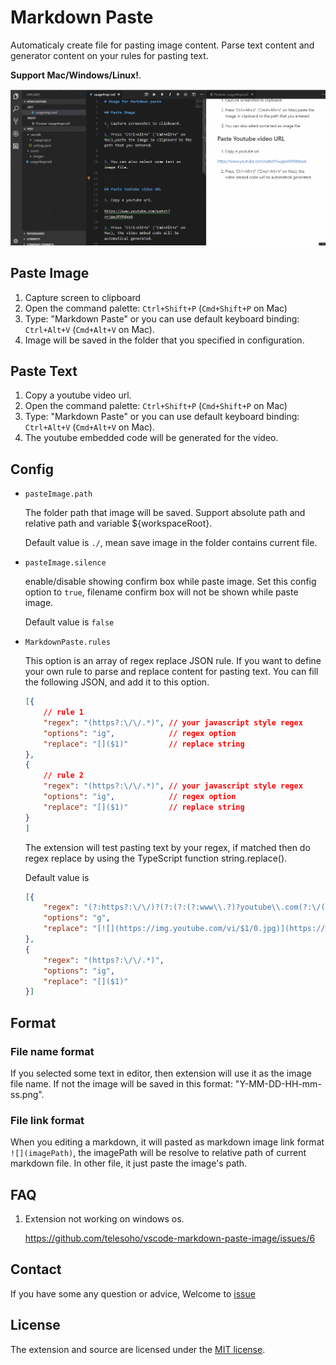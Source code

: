 # Markdown Paste

Automaticaly create file for pasting image content. Parse text content and generator content on your rules for pasting text.

**Support Mac/Windows/Linux!**.

![markdown paste demo](./res/markdown_paste_demo_min.gif)

## Paste Image

1. Capture screen to clipboard
1. Open the command palette: `Ctrl+Shift+P` (`Cmd+Shift+P` on Mac)
1. Type: "Markdown Paste" or you can use default keyboard binding: `Ctrl+Alt+V` (`Cmd+Alt+V` on Mac).
1. Image will be saved in the folder that you specified in configuration.

## Paste Text

1. Copy a youtube video url.
1. Open the command palette: `Ctrl+Shift+P` (`Cmd+Shift+P` on Mac)
1. Type: "Markdown Paste" or you can use default keyboard binding: `Ctrl+Alt+V` (`Cmd+Alt+V` on Mac).
1. The youtube embedded code will be generated for the video.

## Config

- `pasteImage.path`

    The folder path that image will be saved. Support absolute path and relative path and variable ${workspaceRoot}.

    Default value is `./`, mean save image in the folder contains current file.

- `pasteImage.silence`

    enable/disable showing confirm box while paste image. Set this config option to `true`, filename confirm box will not be shown while paste image.

    Default value is `false`

- `MarkdownPaste.rules`

    This option is an array of regex replace JSON rule. If you want to define your own rule to parse and replace content for pasting text. You can fill the following JSON, and add it to this option.
    ```JSON
    [{
        // rule 1
        "regex": "(https?:\/\/.*)", // your javascript style regex
        "options": "ig",            // regex option
        "replace": "[]($1)"         // replace string
    },
    {
        // rule 2
        "regex": "(https?:\/\/.*)", // your javascript style regex
        "options": "ig",            // regex option
        "replace": "[]($1)"         // replace string
    }
    ]
    ```

    The extension will test pasting text by your regex, if matched then do regex replace by using the TypeScript function string.replace().

    Default value is

    ```JSON
    [{
        "regex": "(?:https?:\/\/)?(?:(?:(?:www\\.?)?youtube\\.com(?:\/(?:(?:watch\\?.*?v=([^&\\s]+).*)|))?))",
        "options": "g",
        "replace": "[![](https://img.youtube.com/vi/$1/0.jpg)](https://www.youtube.com/watch?v=$1)"
    },
    {
        "regex": "(https?:\/\/.*)",
        "options": "ig",
        "replace": "[]($1)"
    }]

    ```

## Format

### File name format

If you selected some text in editor, then extension will use it as the image file name.
If not the image will be saved in this format: "Y-MM-DD-HH-mm-ss.png".

### File link format

When you editing a markdown, it will pasted as markdown image link format `![](imagePath)`, the imagePath will be resolve to relative path of current markdown file. In other file, it just paste the image's path.

## FAQ

1. Extension not working on windows os.

   https://github.com/telesoho/vscode-markdown-paste-image/issues/6

## Contact

If you have some any question or advice, Welcome to [issue](https://github.com/telesoho/vscode-markdown-paste-image/issues)

## License

The extension and source are licensed under the [MIT license](LICENSE.txt).

